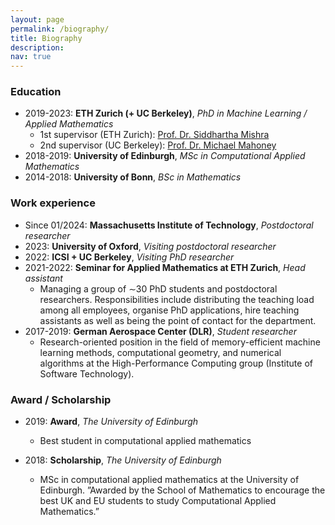 ```yaml
---
layout: page
permalink: /biography/
title: Biography
description: 
nav: true
---
```



### Education


* 2019-2023: **ETH Zurich (+ UC Berkeley)**, *PhD in Machine Learning / Applied Mathematics*
	+ 1st supervisor (ETH Zurich): <a href="https://camlab.ethz.ch/the-group/group-head.html"> Prof. Dr. Siddhartha Mishra </a>
	+ 2nd supervisor (UC Berkeley): <a href="https://www.stat.berkeley.edu/~mmahoney/"> Prof. Dr. Michael Mahoney </a>
* 2018-2019: **University of Edinburgh**, *MSc in Computational Applied Mathematics*
* 2014-2018: **University of Bonn**, *BSc in Mathematics*


### Work experience
* Since 01/2024: **Massachusetts Institute of Technology**, *Postdoctoral researcher*
* 2023: **University of Oxford**, *Visiting postdoctoral researcher*
* 2022: **ICSI + UC Berkeley**, *Visiting PhD researcher*
* 2021-2022: **Seminar for Applied Mathematics at ETH Zurich**, *Head assistant*
	+ Managing a group of ∼30 PhD students and postdoctoral researchers. 
	Responsibilities include distributing the teaching load among all employees, 
	organise PhD applications, hire teaching assistants as well as being 
	the point of contact for the department.
* 2017-2019: **German Aerospace Center (DLR)**, *Student researcher* 
	+ Research-oriented position in the field of memory-efficient machine learning methods, 
	computational geometry, and numerical algorithms at 
	the High-Performance Computing group (Institute of Software Technology).


### Award / Scholarship
* 2019: **Award**, *The University of Edinburgh*
	+ Best student in computational applied mathematics

* 2018: **Scholarship**, *The University of Edinburgh*
	+ MSc in computational applied mathematics at the University of Edinburgh. ”Awarded by the School of Mathematics to encourage the best UK and EU students to study Computational Applied Mathematics.”
